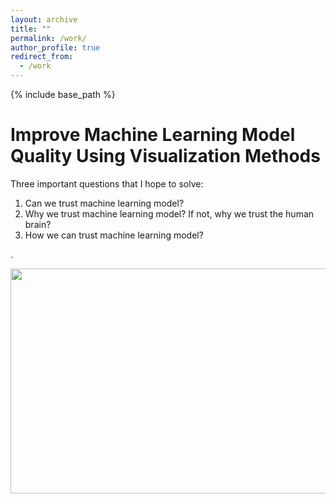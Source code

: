 ```yaml
---
layout: archive
title: ""
permalink: /work/
author_profile: true
redirect_from:
  - /work
---
```


{% include base_path %}

Improve Machine Learning Model Quality Using Visualization Methods
===
Three important questions that I hope to solve:
1. Can we trust machine learning model?
2. Why we trust machine learning model? If not, why we trust the human brain?
3. How we can trust machine learning model?

.<div align=center><img src="../images/AI_graph.png" width="600" height="360" />
  
<script src="../spidernet.js" charset="utf-8"></script>

